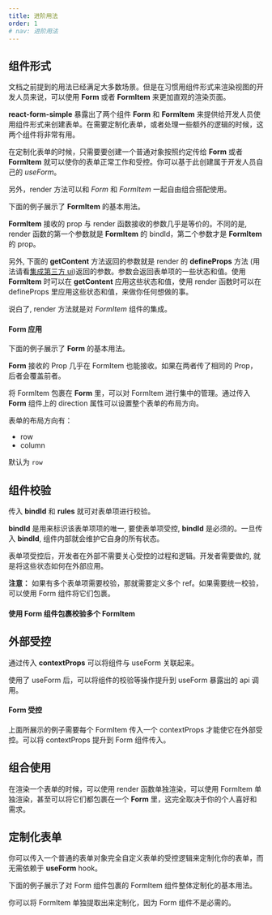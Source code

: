 ```yaml
---
title: 进阶用法
order: 1
# nav: 进阶用法
---
```


## <Mdh>组件形式</Mdh>

文档之前提到的用法已经满足大多数场景。但是在习惯用组件形式来渲染视图的开发人员来说，可以使用 **Form** 或者 **FormItem** 来更加直观的渲染页面。

**react-form-simple** 暴露出了两个组件 **Form** 和 **FormItem** 来提供给开发人员使用组件形式来创建表单。在需要定制化表单，或者处理一些额外的逻辑的时候，这两个组件将非常有用。

在定制化表单的时候，只需要要创建一个普通对象按照约定传给 **Form** 或者 **FormItem** 就可以使你的表单正常工作和受控。你可以基于此创建属于开发人员自己的 _useForm_。

另外，render 方法可以和 _Form_ 和 _FormItem_ 一起自由组合搭配使用。

下面的例子展示了 **FormItem** 的基本用法。

**FormItem** 接收的 prop 与 render 函数接收的参数几乎是等价的。不同的是, render 函数的第一个参数就是 **FormItem** 的 bindId，第二个参数才是 **FormItem** 的 prop。

另外, 下面的 **getContent** 方法返回的参数就是 render 的 **defineProps** 方法 (用法请看[集成第三方 ui](/intro/introduce#集成第三方-ui))返回的参数。参数会返回表单项的一些状态和值。使用 **FormItem** 时可以在 **getContent** 应用这些状态和值，使用 render 函数时可以在 defineProps 里应用这些状态和值，来做你任何想做的事。

说白了, render 方法就是对 _FormItem_ 组件的集成。
<code src="../demos/_basic_formItem.tsx"></code>

#### Form 应用

下面的例子展示了 **Form** 的基本用法。

**Form** 接收的 Prop 几乎在 FormItem 也能接收。如果在两者传了相同的 Prop，后者会覆盖前者。

将 FormItem 包裹在 **Form** 里，可以对 FormItem 进行集中的管理。通过传入 **Form** 组件上的 direction 属性可以设置整个表单的布局方向。

表单的布局方向有：

- row
- column

默认为 `row`

<code src="../demos/_basic_form.tsx"></code>

## <Mdh>组件校验</Mdh>

传入 **bindId** 和 **rules** 就可对表单项进行校验。

**bindId** 是用来标识该表单项项的唯一, 要使表单项受控, **bindId** 是必须的。一旦传入 **bindId**, 组件内部就会维护它自身的所有状态。

表单项受控后，开发者在外部不需要关心受控的过程和逻辑。开发者需要做的, 就是将这些状态如何在外部应用。

**注意：** 如果有多个表单项需要校验，那就需要定义多个 ref。如果需要统一校验，可以使用 Form 组件将它们包裹。

<code src="../demos/_formItem_vaild.tsx"></code>

#### 使用 Form 组件包裹校验多个 FormItem

<code src="../demos/_form_vaild.tsx"></code>

## <Mdh>外部受控</Mdh>

通过传入 **contextProps** 可以将组件与 useForm 关联起来。

使用了 useForm 后，可以将组件的校验等操作提升到 useForm 暴露出的 api 调用。
<code src="../demos/_formItem_controll.tsx"></code>

#### Form 受控

上面所展示的例子需要每个 FormItem 传入一个 contextProps 才能使它在外部受控。可以将 contextProps 提升到 Form 组件传入。

<code src="../demos/_form_controller.tsx"></code>

## <Mdh>组合使用</Mdh>

在渲染一个表单的时候，可以使用 render 函数单独渲染，可以使用 FormItem 单独渲染，甚至可以将它们都包裹在一个 **Form** 里，这完全取决于你的个人喜好和需求。
<code src="../demos/_combination.tsx"></code>

## <Mdh>定制化表单</Mdh>

你可以传入一个普通的表单对象完全自定义表单的受控逻辑来定制化你的表单，而无需依赖于 **useForm** hook。

下面的例子展示了对 Form 组件包裹的 FormItem 组件整体定制化的基本用法。

你可以将 FormItem 单独提取出来定制化，因为 Form 组件不是必需的。
<code src="../demos/_custom.tsx"></code>
